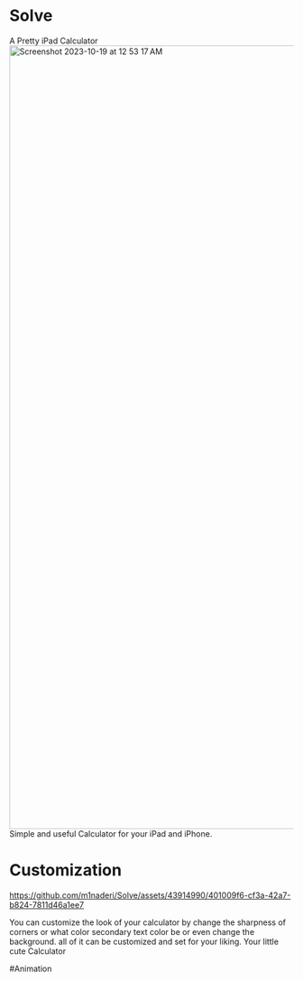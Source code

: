# Solve
A Pretty iPad Calculator 
<img width="1389" alt="Screenshot 2023-10-19 at 12 53 17 AM" src="https://github.com/m1naderi/Solve/assets/43914990/43e11e5f-69dc-4be7-890a-5ac9c66721c0">
Simple and useful Calculator for your iPad and iPhone.
# Customization


https://github.com/m1naderi/Solve/assets/43914990/401009f6-cf3a-42a7-b824-7811d46a1ee7

You can customize the look of your calculator by change the sharpness of corners or what color secondary text color be or even change the background. all of it can be customized and set for your liking. 
Your little cute Calculator

#Animation
